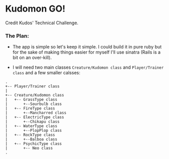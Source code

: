 # Kudomon GO!
Credit Kudos' Technical Challenge.

### The Plan:

* The app is simple so let's keep it simple. I could build it in pure ruby but for the sake of making things easier for myself I'll use sinatra (Rails is a bit on an over-kill).

* I will need two main classes `Creature/Kudomon class` and `Player/Trainer class` and a few smaller calsses:
```
.
+-- Player/Trainer class
|
+-- Creature/Kudomon class
|   +-- GrassType class
|       +--Sourbulb class
|   +-- FireType class
|       +--Mancharred class
|   +-- ElectricType class
|       +--Chikapu class
|   +-- WaterType class
|       +--PlopPlop class
|   +-- RockType class
|       +--Balboa class
|   +-- PsychicType class
|       +-- Neo class
.
```
